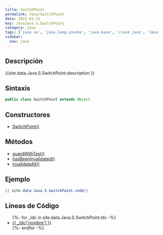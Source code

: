 ```yaml
---
title: SwitchPoint
permalink: Java/SwitchPoint
date: 2021-01-11
key: JavaJava.S.SwitchPoint
category: java
tags: ['java se', 'java.lang.invoke', 'java.base', 'clase java', 'Java 1.7']
sidebar: 
  nav: java
---
```


## Descripción
{{site.data.Java.S.SwitchPoint.description }}

## Sintaxis
~~~java
public class SwitchPoint extends Object
~~~

## Constructores
* [SwitchPoint()](/Java/SwitchPoint/SwitchPoint/)

## Métodos
* [guardWithTest()](/Java/SwitchPoint/guardWithTest)
* [hasBeenInvalidated()](/Java/SwitchPoint/hasBeenInvalidated)
* [invalidateAll()](/Java/SwitchPoint/invalidateAll)

## Ejemplo
~~~java
{{ site.data.Java.S.SwitchPoint.code}}
~~~

## Líneas de Código
<ul>
{%- for _ldc in site.data.Java.S.SwitchPoint.ldc -%}
   <li>
       <a href="{{_ldc['url'] }}">{{ _ldc['nombre'] }}</a>
   </li>
{%- endfor -%}
</ul>
